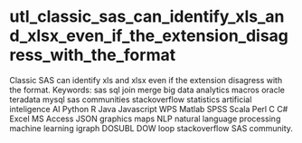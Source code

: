 # utl_classic_sas_can_identify_xls_and_xlsx_even_if_the_extension_disagress_with_the_format
Classic SAS can identify xls and xlsx even if the extension disagress with the format. Keywords: sas sql join merge big data analytics macros oracle teradata mysql sas communities stackoverflow statistics artificial inteligence AI Python R Java Javascript WPS Matlab SPSS Scala Perl C C# Excel MS Access JSON graphics maps NLP natural language processing machine learning igraph DOSUBL DOW loop stackoverflow SAS community.
